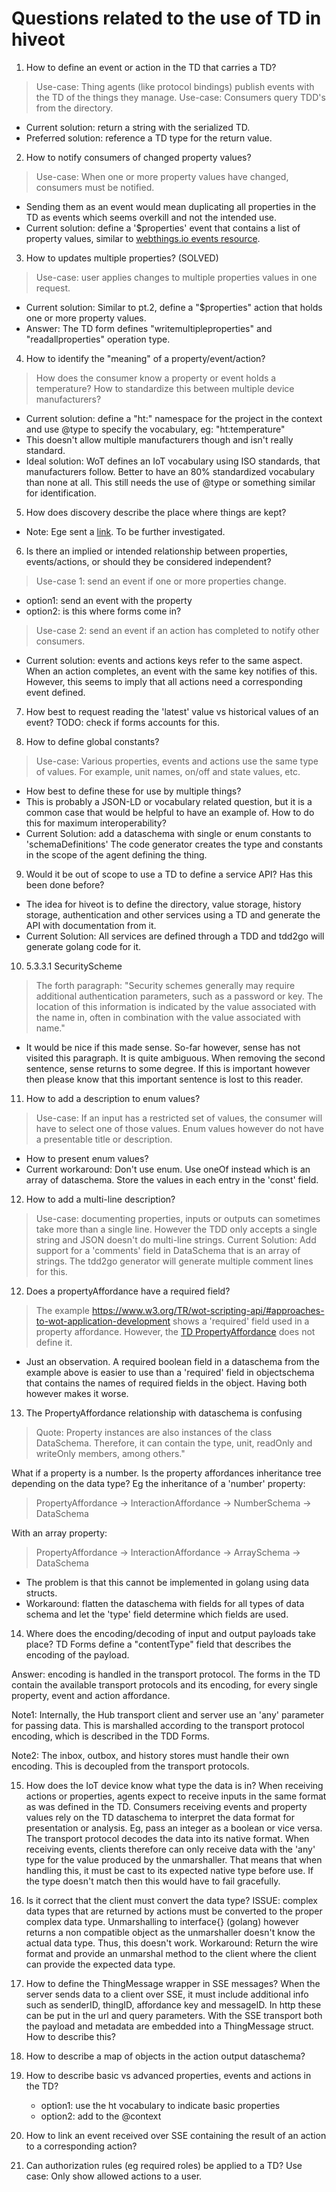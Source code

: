 # Questions related to the use of TD in hiveot

1. How to define an event or action in the TD that carries a TD?
> Use-case: Thing agents (like protocol bindings) publish events with the TD of the things they manage.
> Use-case: Consumers query TDD's from the directory.

* Current solution: return a string with the serialized TD.
* Preferred solution: reference a TD type for the return value.

2. How to notify consumers of changed property values?
> Use-case: When one or more property values have changed, consumers must be notified.
* Sending them as an event would mean duplicating all properties in the TD as events which seems overkill and not the intended use.
* Current solution: define a '$properties' event that contains a list of property values, similar to [webthings.io events resource](https://webthings.io/api/#events-resource).

3. How to updates multiple properties? (SOLVED)
>  Use-case: user applies changes to multiple properties values in one request.

* Current solution: Similar to pt.2, define a "$properties" action that holds one or more property values.
* Answer: The TD form defines "writemultipleproperties" and "readallproperties" operation type.

4. How to identify the "meaning" of a property/event/action?
> How does the consumer know a property or event holds a temperature?
> How to standardize this between multiple device manufacturers?
*  Current solution: define a "ht:" namespace for the project in the context and use @type to specify the vocabulary, eg: "ht:temperature"
* This doesn't allow multiple manufacturers though and isn't really standard.
* Ideal solution: WoT defines an IoT vocabulary using ISO standards, that manufacturers follow. Better to have an 80% standardized vocabulary than none at all. This still needs the use of @type or something similar for identification.

5. How does discovery describe the place where things are kept?
* Note: Ege sent a [link](https://w3c.github.io/wot-discovery/#introduction-dns-sd-sec). To be further investigated.

6. Is there an implied or intended relationship between properties, events/actions, or should they be considered independent?
> Use-case 1: send an event if one or more properties change.
* option1: send an event with the property
* option2: is this where forms come in? 
> Use-case 2: send an event if an action has completed to notify other consumers.
* Current solution: events and actions keys refer to the same aspect. When an action completes, an event with the same key notifies of this. However, this seems to imply that all actions need a corresponding event defined. 

7. How best to request reading the 'latest' value vs historical values of an event?
TODO: check if forms accounts for this.

8. How to define global constants?
> Use-case: Various properties, events and actions use the same type of values. For example, unit names, on/off and state values, etc.
* How best to define these for use by multiple things?  
* This is probably a JSON-LD or vocabulary related question, but it is a common case that would be helpful to have an example of. How to do this for maximum interoperability?
* Current Solution: add a dataschema with single or enum constants to 'schemaDefinitions'
  The code generator creates the type and constants in the scope of the agent defining the thing.

9. Would it be out of scope to use a TD to define a service API? Has this been done before?
 * The idea for hiveot is to define the directory, value storage, history storage, authentication and other services using a TD and generate the API with documentation from it.  
 * Current Solution: All services are defined through a TDD and tdd2go will generate 
   golang code for it.

  
10. 5.3.3.1 SecurityScheme
> The forth paragraph: "Security schemes generally may require additional authentication parameters, such as a password or key. The location of this information is indicated by the value associated with the name in, often in combination with the value associated with name."
   
* It would be nice if this made sense. So-far however, sense has not visited this paragraph. It is quite ambiguous. When removing the second sentence, sense returns to some degree. If this is important however then please know that this important sentence is lost to this reader.  

11. How to add a description to enum values?
> Use-case: If an input has a restricted set of values, the consumer will have to select one of those values. Enum values however do not have a presentable title or description.
* How to present enum values?
* Current workaround: Don't use enum. Use oneOf instead which is an array of dataschema. Store the values in each entry in the 'const' field.

12. How to add a multi-line description?
> Use-case: documenting properties, inputs or outputs can sometimes take more than a single line. However the TDD only accepts a single string and JSON doesn't do multi-line strings.
> Current Solution: Add support for a 'comments' field in DataSchema that is an array of strings. The tdd2go generator will generate multiple comment lines for this.

12. Does a propertyAffordance have a required field?
> The example https://www.w3.org/TR/wot-scripting-api/#approaches-to-wot-application-development shows a 'required' field used in a property affordance. However, the [TD PropertyAffordance](https://www.w3.org/TR/wot-thing-description11/#propertyaffordance) does not define it. 
* Just an observation. A required boolean field in a dataschema from the example above is easier to use than a 'required' field in objectschema that contains the names of required fields in the object. Having both however makes it worse.

13. The PropertyAffordance relationship with dataschema is confusing
> Quote: Property instances are also instances of the class DataSchema. Therefore, it can contain the type, unit, readOnly and writeOnly members, among others."

What if a property is a number. Is the property affordances inheritance tree depending
on the data type? Eg the inheritance of a 'number' property:
> PropertyAffordance -> InteractionAffordance -> NumberSchema -> DataSchema
 
With an array property:
> PropertyAffordance -> InteractionAffordance -> ArraySchema -> DataSchema

* The problem is that this cannot be implemented in golang using data structs.
* Workaround: flatten the dataschema with fields for all types of data schema
  and let the 'type' field determine which fields are used.

14. Where does the encoding/decoding of input and output payloads take place?
TD Forms define a "contentType" field that describes the encoding of the payload.

Answer: encoding is handled in the transport protocol. The forms in the TD contain the available transport protocols and its encoding, for every single property, event and action affordance.

Note1: Internally, the Hub transport client and server use an 'any' parameter for passing data. This is marshalled according to the transport protocol encoding, which is described in the TDD Forms.

Note2: The inbox, outbox, and history stores must handle their own encoding. This is decoupled from the transport protocols.

15. How does the IoT device know what type the data is in?
When receiving actions or properties, agents expect to receive inputs in the same format as was defined in the TD. Consumers receiving events and property values rely on the TD dataschema to interpret the data format for presentation or analysis.
Eg, pass an integer as a boolean or vice versa. The transport protocol decodes the data into its native format. When receiving events, clients therefore can only receive data with the 'any' type for the value produced by the unmarshaller. That means that when handling this, it must be cast to its expected native type before use. If the type doesn't match then this would have to fail gracefully.

16. Is it correct that the client must convert the data type? 
ISSUE: complex data types that are returned by actions must be converted to the proper complex data type. Unmarshalling to interface{} (golang) however returns a non compatible object as the unmarshaller doesn't know the actual data type. Thus, this doesn't work.
Workaround: Return the wire format and provide an unmarshal method to the client where the client can provide the expected data type.

17. How to define the ThingMessage wrapper in SSE messages?
When the server sends data to a client over SSE, it must include additional info such as senderID, thingID, affordance key and messageID. In http these can be put in the url and query parameters. With the SSE transport both the payload and metadata are embedded into a ThingMessage struct. How to describe this?

18. How to describe a map of objects in the action output dataschema?

19. How to describe basic vs advanced properties, events and actions in the TD?
    * option1: use the ht vocabulary to indicate basic properties
    * option2: add to the @context

20. How to link an event received over SSE containing the result of an action to a corresponding action?

21. Can authorization rules (eg required roles) be applied to a TD? 
Use case: Only show allowed actions to a user. 